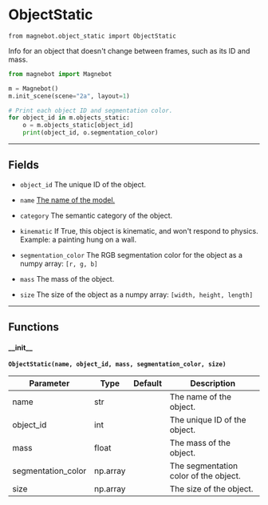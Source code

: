 # ObjectStatic

`from magnebot.object_static import ObjectStatic`

Info for an object that doesn't change between frames, such as its ID and mass.

```python
from magnebot import Magnebot

m = Magnebot()
m.init_scene(scene="2a", layout=1)

# Print each object ID and segmentation color.
for object_id in m.objects_static:
    o = m.objects_static[object_id]
    print(object_id, o.segmentation_color)
```

***

## Fields

- `object_id` The unique ID of the object.

- `name` [The name of the model.](https://github.com/threedworld-mit/tdw/blob/master/Documentation/python/librarian/model_librarian.md)

- `category` The semantic category of the object.

- `kinematic` If True, this object is kinematic, and won't respond to physics. Example: a painting hung on a wall.

- `segmentation_color` The RGB segmentation color for the object as a numpy array: `[r, g, b]`

- `mass` The mass of the object.

- `size` The size of the object as a numpy array: `[width, height, length]`

***

## Functions

#### \_\_init\_\_

**`ObjectStatic(name, object_id, mass, segmentation_color, size)`**

| Parameter | Type | Default | Description |
| --- | --- | --- | --- |
| name |  str |  | The name of the object. |
| object_id |  int |  | The unique ID of the object. |
| mass |  float |  | The mass of the object. |
| segmentation_color |  np.array |  | The segmentation color of the object. |
| size |  np.array |  | The size of the object. |

